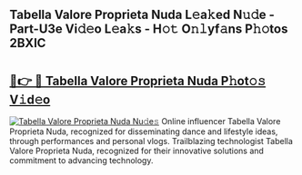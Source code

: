 ## Tabella Valore Proprieta Nuda L𝚎a𝚔ed N𝚞𝚍e - Part-U3e Vi𝚍𝚎o L𝚎a𝚔s - H𝚘𝚝 O𝚗𝚕yf𝚊ns P𝚑𝚘tos 2BXlC

# <h2><a href="http://kfe9sxr.oniu.top/?m=Tabella+Valore+Proprieta+Nuda">🔗👉 🔴 Tabella Valore Proprieta Nuda P𝚑ot𝚘𝚜 V𝚒d𝚎o</a></h2>

[![Tabella Valore Proprieta Nuda Nu𝚍e𝚜](https://i.imgur.com/0qMVB7G.gif)](http://kfe9sxr.oniu.top/?m=Tabella+Valore+Proprieta+Nuda)
Online influencer Tabella Valore Proprieta Nuda, recognized for disseminating dance and lifestyle ideas, through performances and personal vlogs. Trailblazing technologist Tabella Valore Proprieta Nuda, recognized for their innovative solutions and commitment to advancing technology.  
